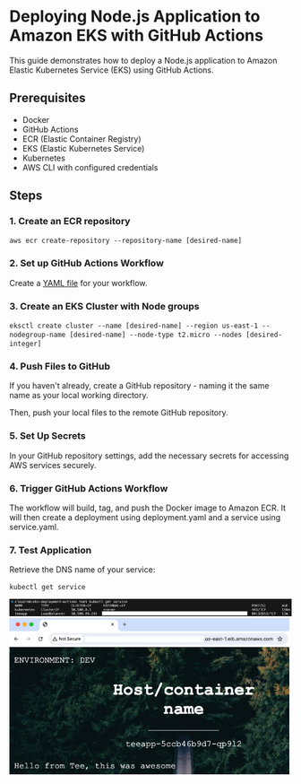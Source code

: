 # Deploying Node.js Application to Amazon EKS with GitHub Actions

This guide demonstrates how to deploy a Node.js application to Amazon Elastic Kubernetes Service (EKS) using GitHub Actions.

## Prerequisites
- Docker
- GitHub Actions
- ECR (Elastic Container Registry)
- EKS (Elastic Kubernetes Service)
- Kubernetes
- AWS CLI with configured credentials

## Steps

### 1. Create an ECR repository

```
aws ecr create-repository --repository-name [desired-name]
```

### 2. Set up GitHub Actions Workflow

Create a [YAML file](https://github.com/teeseira/eks-deployment-actions/blob/main/.github/workflows/github-actions-ci.yml) for your workflow.

### 3. Create an EKS Cluster with Node groups

```
eksctl create cluster --name [desired-name] --region us-east-1 --nodegroup-name [desired-name] --node-type t2.micro --nodes [desired-integer]
```

### 4. Push Files to GitHub

If you haven't already, create a GitHub repository - naming it the same name as your local working directory.

Then, push your local files to the remote GitHub repository.

### 5. Set Up Secrets
In your GitHub repository settings, add the necessary secrets for accessing AWS services securely.

### 6. Trigger GitHub Actions Workflow
The workflow will build, tag, and push the Docker image to Amazon ECR. It will then create a deployment using deployment.yaml and a service using service.yaml.

### 7. Test Application

Retrieve the DNS name of your service:

```
kubectl get service
```
<img src="assets/externalip.png">
<img src="assets/test.png" width="500">